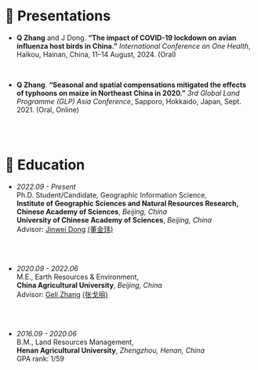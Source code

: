# 💬 Presentations
- **Q Zhang** and J Dong. **“The impact of COVID-19 lockdown on avian influenza host birds in China.”** *International Conference on One Health*, Haikou, Hainan, China, 11–14 August, 2024. (Oral) 
<br>

- **Q Zhang**. **“Seasonal and spatial compensations mitigated the effects of typhoons on maize in Northeast China in 2020.”** *3rd Global Land Programme (GLP) Asia Conference*, Sapporo, Hokkaido, Japan, Sept. 2021. (Oral, Online) 
<br>
<br>

# 📖 Education
- *2022.09 - Present*
<br/>Ph.D. Student/Candidate, Geographic Information Science,
<br/>**Institute of Geographic Sciences and Natural Resources Research, <br/>Chinese Academy of Sciences**, *Beijing, China*
<br/>**University of Chinese Academy of Sciences**, *Beijing, China*
<br/>Advisor: [Jinwei Dong](https://scholar.google.com/citations?user=2dDrv84AAAAJ&hl=en) [(董金玮)](https://igsnrr.cas.cn/sourcedb/zw/zjrck/kygg/zrdl/201703/t20170306_4755253.html)
<br>
<br>

- *2020.09 - 2022.06*
<br/>M.E., Earth Resources & Environment,
<br/>**China Agricultural University**, *Beijing, China*
<br/>Advisor: [Geli Zhang](https://scholar.google.com/citations?user=HewuvoUAAAAJ&hl=en) [(张戈丽)](https://clst.cau.edu.cn/art/2018/8/20/art_31196_581204.html)
<br>
<br>

- *2016.09 - 2020.06*
<br/>B.M., Land Resources Management,
<br/>**Henan Agricultural University**, *Zhengzhou, Henan, China*
<br/>GPA rank: 1/59
<br>
<br>
